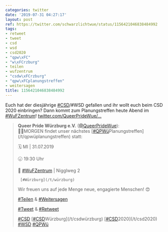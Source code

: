 ```yaml
---
categories: twitter
date: '2019-07-31 04:27:17'
layout: post
ref: https://twitter.com/schwarzlichtwue/status/1156421046838484992
tags:
- retweet
- tweet
- csd
- wsd
- csd2020
- "qpw\xFC"
- "w\xFCrzburg"
- teilen
- wufzentrum
- "csdw\xFCrzburg"
- "qpw\xFCplanungstreffen"
- weitersagen
title: 1156421046838484992
---
```

Euch hat der diesjährige [#CSD](/t/csd)/#WSD gefallen und ihr wollt euch beim CSD 2020 einbringen? Dann kommt zum Planungstreffen heute Abend im [#WuFZentrum](/t/wufzentrum)! [twitter.com/QueerPrideWue/…](https://twitter.com/QueerPrideWue/status/1156195462472523777)
> <b>Queer Pride Würzburg e.V.</b> ([@QueerPrideWue](https://twitter.com/QueerPrideWue)):  
>☝🏼MORGEN findet unser nächstes [[#QPWü](/t/qpwü)Planungstreffen](/t/qpwüplanungstreffen) statt:  
>  
>  
>  
>🗓 MI | 31.07.2019  
>  
>🕢 19:30 Uhr   
>  
>📍 [#WuFZentrum](/t/wufzentrum) | Nigglweg 2  
>  
>      [#Würzburg](/t/würzburg)  
>  
>  
>  
>Wir freuen uns auf jede Menge neue, engagierte Menschen! 😍  
>  
>  
>  
>[#Teilen](/t/teilen) &amp; [#Weitersagen](/t/weitersagen)  
>  
>[#Tweet](/t/tweet) &amp; [#Retweet](/t/retweet)   
>  
>  
>  
>[#CSD](/t/csd) [[#CSD](/t/csd)Würzburg](/t/csdwürzburg) [[#CSD](/t/csd)2020](/t/csd2020) [#WSD](/t/wsd) [#QPWü](/t/qpwü)  

